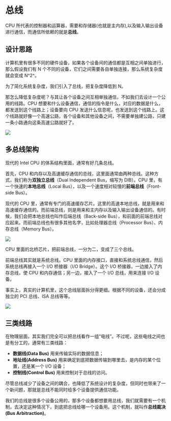 # 总线

CPU 所代表的控制器和运算器，需要和存储器(也就是主内存),以及输入输出设备进行通信，而通信所依赖的就是**总线**。

## 设计思路

计算机里有很多不同的硬件设备，如果各个设备间的通信都是互相之间单独进行，那么假设我们有 N 个不同的设备，它们之间需要各自单独连接，那么系统复杂度就会变成 N^2^。

为了简化系统复杂度，我们引入了总线，把复杂度降低到 N。

那怎么降低复杂度呢？与其让各个设备之间互相单独通信，不如我们去设计一个公用的线路。CPU 想要和什么设备通信，通信的指令是什么，对应的数据是什么，都发送到这个线路上；设备要向 CPU 发送什么信息呢，也发送到这个线路上。这个线路就好像一个高速公路，各个设备和其他设备之间，不需要单独建公路，只建一条小路通向这条高速公路就好了。

![](https://tva1.sinaimg.cn/large/006tNbRwgy1gb572sn1fhj30u01bon4p.jpg)

## 多总线架构

现代的 Intel CPU 的体系结构里面，通常有好几条总线。

首先，CPU 和内存以及高速缓存通信的总线，这里面通常由两种总线。这种方式，我们称为**双独立总线**（Dual Independent Bus，缩写为 DIB）。CPU 里，有一个快速的**本地总线**（Local Bus），以及一个速度相对较慢的**前端总线**（Front-side Bus）。

现代的 CPU 里，通常有专门的高速缓存芯片。这里的高速本地总线，就是用来和高速缓存通信的。而前端总线，则是用来和主内存以及输入输出设备通信的。有时候，我们会把本地总线也叫作后端总线（Back-side Bus），和前面的前端总线对应起来。而前端总线也有很多其他名字，比如处理器总线（Processor Bus）、内存总线（Memory Bus）。

![](https://tva1.sinaimg.cn/large/006tNbRwgy1gb578barj1j31bg0u00vw.jpg)

CPU 里面的北桥芯片，把前端总线，一分为二，变成了三个总线。

前端总线其实就是系统总线。CPU 里面的内存接口，直接和系统总线通信，然后系统总线再接入一个 I/O 桥接器（I/O Bridge）。这个 I/O 桥接器，一边接入了内存总线，使 CPU 和内存通信；另一边，接入了一个 I/O 总线，用来连接 I/O 设备。

事实上，真实的计算机里，这个总线层面拆分得更细。根据不同的设备，还会分成独立的 PCI 总线、ISA 总线等等。

![](https://tva1.sinaimg.cn/large/006tNbRwgy1gb57sgw1g8j313u0u0dhp.jpg)

## 三类线路

在物理层面，其实我们完全可以把总线看作一组“电线”。不过呢，这些电线之间也是有分工的，通常有三类线路：

- **数据线(Data Bus)** 用来传输实际的数据信息；
- **地址线(Address Bus)** 用来确定到底把数据传输到哪里去，是内存的某个位置，还是某一个 I/O 设备；
- **控制线(Control Bus)** 用来控制对于总线的访问。

尽管总线减少了设备之间的耦合，也降低了系统设计的复杂度，但同时也带来了一个新问题，那就是总线不能同时给多个设备提供通信功能。

我们的总线是很多个设备公用的，那多个设备都想要用总线，我们就需要有一个机制，去决定这种情况下，到底把总线给哪一个设备用。这个机制，就叫作**总线裁决(Bus Arbitraction)**。